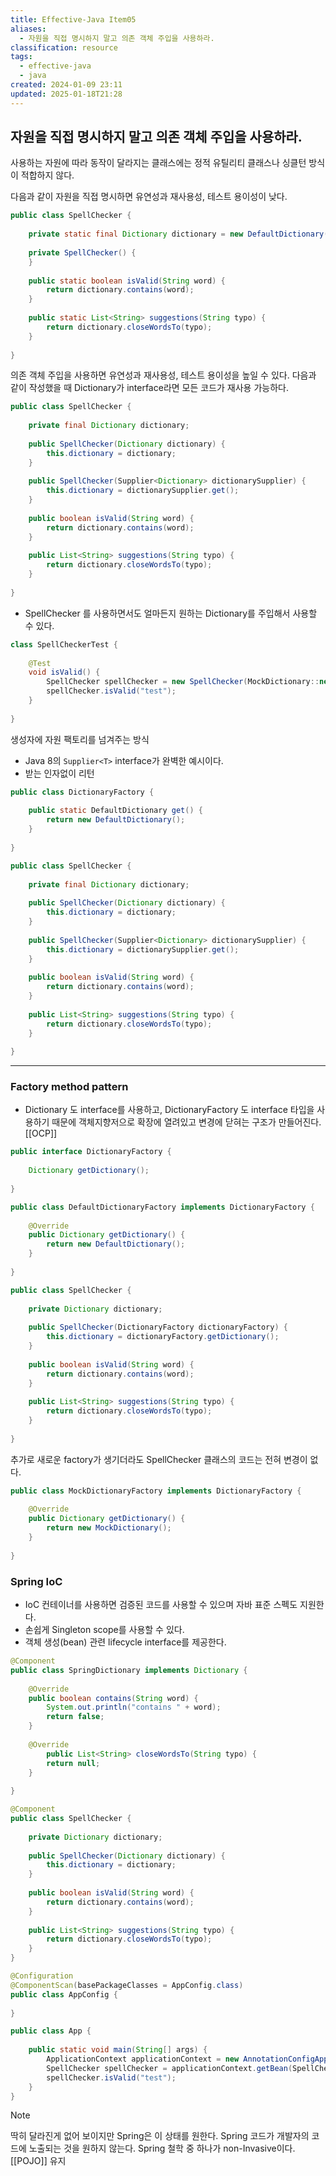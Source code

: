 ```yaml
---
title: Effective-Java Item05
aliases:
  - 자원을 직접 명시하지 말고 의존 객체 주입을 사용하라.
classification: resource
tags:
  - effective-java
  - java
created: 2024-01-09 23:11
updated: 2025-01-18T21:28
---
```


## 자원을 직접 명시하지 말고 의존 객체 주입을 사용하라.

사용하는 자원에 따라 동작이 달라지는 클래스에는 정적 유틸리티 클래스나 싱클턴 방식이 적합하지 않다.

다음과 같이 자원을 직접 명시하면 유연성과 재사용성, 테스트 용이성이 낮다.

```java
public class SpellChecker {  
  
	private static final Dictionary dictionary = new DefaultDictionary();  
  
	private SpellChecker() {  
	}  
  
	public static boolean isValid(String word) {  
		return dictionary.contains(word);  
	}  
  
	public static List<String> suggestions(String typo) {  
		return dictionary.closeWordsTo(typo);  
	}  
  
}
```

의존 객체 주입을 사용하면 유연성과 재사용성, 테스트 용이성을 높일 수 있다.
다음과 같이 작성했을 때 Dictionary가 interface라면 모든 코드가 재사용 가능하다.

```java
public class SpellChecker {  
  
	private final Dictionary dictionary;  
  
	public SpellChecker(Dictionary dictionary) {  
		this.dictionary = dictionary;  
	}  
  
	public SpellChecker(Supplier<Dictionary> dictionarySupplier) {  
		this.dictionary = dictionarySupplier.get();  
	}  
  
	public boolean isValid(String word) {  
		return dictionary.contains(word);  
	}  
  
	public List<String> suggestions(String typo) {  
		return dictionary.closeWordsTo(typo);  
	}  
  
}
```

- SpellChecker 를 사용하면서도 얼마든지 원하는 Dictionary를 주입해서 사용할 수 있다.

```java
class SpellCheckerTest {  
  
	@Test  
	void isValid() {  
		SpellChecker spellChecker = new SpellChecker(MockDictionary::new);  
		spellChecker.isValid("test");  
	}  
  
}
```

생성자에 자원 팩토리를 넘겨주는 방식
- Java 8의 `Supplier<T>` interface가 완벽한 예시이다.
- 받는 인자없이 리턴

```java
public class DictionaryFactory {  
  
	public static DefaultDictionary get() {  
		return new DefaultDictionary();  
	}  
  
}
```

```java
public class SpellChecker {  
  
	private final Dictionary dictionary;  
  
	public SpellChecker(Dictionary dictionary) {  
		this.dictionary = dictionary;  
	}  
  
	public SpellChecker(Supplier<Dictionary> dictionarySupplier) {  
		this.dictionary = dictionarySupplier.get();  
	}  
  
	public boolean isValid(String word) {  
		return dictionary.contains(word);  
	}  
  
	public List<String> suggestions(String typo) {  
		return dictionary.closeWordsTo(typo);  
	}  
  
}
```

---

### Factory method pattern

- Dictionary 도 interface를 사용하고, DictionaryFactory 도 interface 타입을 사용하기 때문에 객체지향저으로 확장에 열려있고 변경에 닫혀는 구조가 만들어진다. [[OCP]]

```java
public interface DictionaryFactory {  
  
	Dictionary getDictionary();  
  
}
```

```java
public class DefaultDictionaryFactory implements DictionaryFactory {  
  
	@Override  
	public Dictionary getDictionary() {  
		return new DefaultDictionary();  
	}  
  
}
```

```java
public class SpellChecker {  
  
	private Dictionary dictionary;  
  
	public SpellChecker(DictionaryFactory dictionaryFactory) {  
		this.dictionary = dictionaryFactory.getDictionary();  
	}  
  
	public boolean isValid(String word) {  
		return dictionary.contains(word);  
	}  
  
	public List<String> suggestions(String typo) {  
		return dictionary.closeWordsTo(typo);  
	}  
  
}
```

추가로 새로운 factory가 생기더라도 SpellChecker 클래스의 코드는 전혀 변경이 없다.

```java
public class MockDictionaryFactory implements DictionaryFactory {  
  
	@Override  
	public Dictionary getDictionary() {  
		return new MockDictionary();  
	}  
  
}
```

### Spring IoC

- IoC 컨테이너를 사용하면 검증된 코드를 사용할 수 있으며 자바 표준 스펙도 지원한다.
- 손쉽게 Singleton scope를 사용할 수 있다.
- 객체 생성(bean) 관련 lifecycle interface를 제공한다.

```java 
@Component  
public class SpringDictionary implements Dictionary {  
  
	@Override  
	public boolean contains(String word) {  
		System.out.println("contains " + word);  
		return false;  
	}  
  
	@Override  
		public List<String> closeWordsTo(String typo) {  
		return null;  
	}  
  
}
```

```java
@Component  
public class SpellChecker {  
  
	private Dictionary dictionary;  
  
	public SpellChecker(Dictionary dictionary) {  
		this.dictionary = dictionary;  
	}  
  
	public boolean isValid(String word) {  
		return dictionary.contains(word);  
	}  
  
	public List<String> suggestions(String typo) {  
		return dictionary.closeWordsTo(typo);  
	}  
}
```

```java
@Configuration
@ComponentScan(basePackageClasses = AppConfig.class)
public class AppConfig { 
  
}
```

```java
public class App {  
  
	public static void main(String[] args) {  
		ApplicationContext applicationContext = new AnnotationConfigApplicationContext(AppConfig.class);  
		SpellChecker spellChecker = applicationContext.getBean(SpellChecker.class);  
		spellChecker.isValid("test");  
	}  
}

```

>[!note]
> 딱히 달라진게 없어 보이지만 Spring은 이 상태를 원한다.
> Spring 코드가 개발자의 코드에 노출되는 것을 원하지 않는다.
> Spring 철학 중 하나가 non-Invasive이다. [[POJO]] 유지
